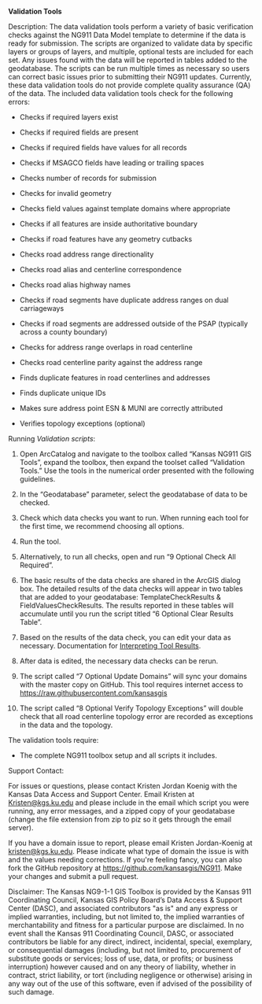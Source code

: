 **Validation Tools**

Description: The data validation tools perform a variety of basic
verification checks against the NG911 Data Model template to determine
if the data is ready for submission. The scripts are organized to
validate data by specific layers or groups of layers, and multiple,
optional tests are included for each set. Any issues found with the data
will be reported in tables added to the geodatabase. The scripts can be
run multiple times as necessary so users can correct basic issues prior
to submitting their NG911 updates. Currently, these data validation
tools do not provide complete quality assurance (QA) of the data. The
included data validation tools check for the following errors:

-   Checks if required layers exist

-   Checks if required fields are present

-   Checks if required fields have values for all records

-   Checks if MSAGCO fields have leading or trailing spaces

-   Checks number of records for submission

-   Checks for invalid geometry

-   Checks field values against template domains where appropriate

-   Checks if all features are inside authoritative boundary

-   Checks if road features have any geometry cutbacks

-   Checks road address range directionality

-   Checks road alias and centerline correspondence

-   Checks road alias highway names

-   Checks if road segments have duplicate address ranges on dual carriageways

-   Checks if road segments are addressed outside of the PSAP (typically across a county boundary)

-   Checks for address range overlaps in road centerline

-   Checks road centerline parity against the address range

-   Finds duplicate features in road centerlines and addresses

-   Finds duplicate unique IDs

-   Makes sure address point ESN & MUNI are correctly attributed

-   Verifies topology exceptions (optional)

Running *Validation scripts*:

1.  Open ArcCatalog and navigate to the toolbox called “Kansas NG911 GIS
    Tools”, expand the toolbox, then expand the toolset called
    “Validation Tools.” Use the tools in the numerical order presented
    with the following guidelines.

2.  In the “Geodatabase” parameter, select the geodatabase of data to
    be checked.

3.  Check which data checks you want to run. When running each tool for
    the first time, we recommend choosing all options.

4.  Run the tool.

5.  Alternatively, to run all checks, open and run “9 Optional Check
    All Required”.

6.  The basic results of the data checks are shared in the ArcGIS
    dialog box. The detailed results of the data checks will appear in
    two tables that are added to your geodatabase: TemplateCheckResults
    & FieldValuesCheckResults. The results reported in these tables will
    accumulate until you run the script titled “6 Optional Clear
    Results Table”.

7.  Based on the results of the data check, you can edit your data
    as necessary. Documentation for [Interpreting Tool Results](https://github.com/kansasgis/NG911/blob/master/Doc_Online/Interpreting_Tool_Results.md).

8. After data is edited, the necessary data checks can be rerun.

9. The script called “7 Optional Update Domains” will sync your domains
    with the master copy on GitHub. This tool requires internet access
    to <https://raw.githubusercontent.com/kansasgis>

10. The script called “8 Optional Verify Topology Exceptions” will
    double check that all road centerline topology error are recorded as
    exceptions in the data and the topology.
	
The validation tools require:

-	The complete NG911 toolbox setup and all scripts it includes.

Support Contact:

For issues or questions, please contact Kristen Jordan Koenig with the
Kansas Data Access and Support Center. Email Kristen at
<Kristen@kgs.ku.edu> and please include in the email which script you
were running, any error messages, and a zipped copy of your geodatabase
(change the file extension from zip to piz so it gets through the email
server).

If you have a domain issue to report, please email Kristen Jordan-Koenig
at <kristen@kgs.ku.edu>. Please indicate what type of domain the issue
is with and the values needing corrections. If you're feeling fancy, you
can also fork the GitHub repository at
<https://github.com/kansasgis/NG911>. Make your changes and submit a
pull request.

Disclaimer: The Kansas NG9-1-1 GIS Toolbox is provided by the Kansas 911
Coordinating Council, Kansas GIS Policy Board’s Data Access & Support
Center (DASC), and associated contributors "as is" and any express or
implied warranties, including, but not limited to, the implied
warranties of merchantability and fitness for a particular purpose are
disclaimed. In no event shall the Kansas 911 Coordinating Council, DASC,
or associated contributors be liable for any direct, indirect,
incidental, special, exemplary, or consequential damages (including, but
not limited to, procurement of substitute goods or services; loss of
use, data, or profits; or business interruption) however caused and on
any theory of liability, whether in contract, strict liability, or tort
(including negligence or otherwise) arising in any way out of the use of
this software, even if advised of the possibility of such damage.
